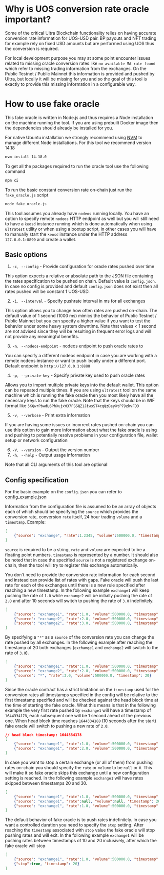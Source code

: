# Why is UOS conversion rate oracle important?

Some of the critical Ultra Blockchain functionality relies on having accurate conversion rate information for UOS-USD pair. BP payouts and NFT trading for example rely on fixed USD amounts but are performed using UOS thus the conversion is required.

For local development purpose you may at some point encounter issues related to missing oracle conversion rates like `no available MA rate found` which refer to missing trading information from the exchanges. On the Public Testnet / Public Mainnet this information is provided and pushed by Ultra, but locally it will be missing for you and so the goal of this tool is exactly to provide this missing information in a configurable way.

# How to use fake oracle

This fake oracle is written in Node.js and thus requires a Node installation on the machine running the tool. If you are using prebuilt Docker image then the dependencies should already be installed for you.

For native Ubuntu installation we strongly recommend using [NVM](https://github.com/nvm-sh/nvm) to manage different Node installations. For this tool we recommend version 14.18

```sh
nvm install 14.18.0
```

To get all the packages required to run the oracle tool use the following command

```sh
npm ci
```

To run the basic constant conversion rate on-chain just run the `fake_oracle.js` script

```sh
node fake_oracle.js
```

This tool assumes you already have `nodeos` running locally. You have an option to specify remote `nodeos` HTTP endpoint as well but you will still need to have a `keosd` instance running which is done automatically when using `ultratest` utility or when using a bootup script, in other cases you will have to manually start the `keosd` instance under the HTTP address `127.0.0.1:8899` and create a wallet.

## Basic options

1. `-c, --config` - Provide configuration for oracle rates pushed over time

This option expects a relative or absolute path to the JSON file containing the rates specification to be pushed on chain. Default value is `config.json`. In case no config is provided and default `config.json` does not exist then all rates pushed will be constant 1 UOS-USD.

2. `-i, --interval` - Specify pushrate interval in ms for all exchanges

This option allows you to change how often rates are pushed on-chain. The default value of 1 second (1000 ms) mimics the behavior of Public Testnet / Public Mainnet but you can specify a higher value if you want to test the behavior under some heavy system downtime. Note that values < 1 second are not advised since they will be resulting in frequent error logs and will not provide any meaningful benefits.

3. `-n, --nodeos-endpoint` - nodeos endpoint to push oracle rates to

You can specify a different nodeos endpoint in case you are working with a remote nodeos instance or want to push locally under a different port. Default endpoint is `http://127.0.0.1:8888`

4. `-p, --private-key` - Specify private key used to push oracle rates

Allows you to import multiple private keys into the default wallet. This option can be repeated multiple times. If you are using `ultratest` tool on the same machine which is running the fake oracle then you most likely have all the necessary keys to run the fake oracle. Note that the keys should be in WIF format like `5KQwrPbwdL6PhXujxW37FSSQZ1JiwsST4cqQzDeyXtP79zkvFD3`

5. `-v, --verbose` - Print extra information

If you are having some issues or incorrect rates pushed on-chain you can use this option to gain more information about what the fake oracle is using and pushing to potentially resolve problems in your configuration file, wallet setup or network configuration

6. `-V, --version` - Output the version number
7. `-h, --help` - Output usage information

Note that all CLI arguments of this tool are optional

## Config specification

For the basic example on the `config.json` you can refer to [config_example.json](config_example.json)

Information from the configuration file is assumed to be an array of objects each of which should be specifying the `source` which provides the conversion rate, conversion `rate` itself, 24 hour trading `volume` and a `timestamp`. Example:

```json
[
	{"source": "exchange", "rate":1.2345, "volume":500000.0, "timestamp": 1644334178}
]
```

`source` is required to be a string, `rate` and `volume` are expected to be a floating point numbers. `timestamp` is represented by a number. It should also be noted that in case the specified `source` is not a registered exchange on-chain, then the tool will try to register this exchange automatically.

You don't need to provide the conversion rate information for each second and instead can provide list of rates with gaps. Fake oracle will push the last rate for each of the exchanges until there is a new rule specified after reaching a new timestamp. In the following example `exchange1` will keep pushing the rate of `1.0` while `exchange2` will be initially pushing the rate of `2.0` and after 10 seconds will switch to pushing the rate of `3.0` indefinitely.

```json
[
	{"source": "exchange1", "rate":1.0, "volume":500000.0, "timestamp": 10},
	{"source": "exchange2", "rate":2.0, "volume":500000.0, "timestamp": 10},
	{"source": "exchange2", "rate":3.0, "volume":500000.0, "timestamp": 20}
]
```

By specifying a `"*"` as a `source` of the conversion rate you can change the rate pushed by all exchanges. In the following example after reaching the timestamp of 20 both exchanges (`exchange1` and `exchange2` will switch to the rate of `3.0`).

```json
[
	{"source": "exchange1", "rate":1.0, "volume":500000.0, "timestamp": 10},
	{"source": "exchange2", "rate":2.0, "volume":500000.0, "timestamp": 10},
	{"source": "*", "rate":3.0, "volume":500000.0, "timestamp": 20}
]
```

Since the oracle contract has a strict limitation on the `timestamp` used for the conversion rates all timestamps specified in the config will be relative to the first timestamp specified and will be checked against the head block time at the time of starting the fake oracle. What this means is that in the following example the very first rate pushed by `exchange1` will have a timestamp of `1644334178`, each subsequent one will be 1 second ahead of the previous one. When head block time reaches `1644334188` (10 seconds after the start) fake oracle will switch to pushing a new rate of `2.0`.

```json
// head block timestamp: 1644334178
[
	{"source": "exchange1", "rate":1.0, "volume":500000.0, "timestamp": 10}
	{"source": "exchange1", "rate":2.0, "volume":500000.0, "timestamp": 20}
]
```

In case you want to stop a certain exchange (or all of them) from pushing rates on-chain you should specify the `rate` or `volume` to be `null` or `0`. This will make it so fake oracle skips this exchange until a new configuration setting is reached. In the following example `exchange1` will have rates skipped between timestamps 20 and 30.

```json
[
	{"source": "exchange1", "rate":1.0, "volume":500000.0, "timestamp": 10}
	{"source": "exchange1", "rate":null, "volume":null, "timestamp": 20}
	{"source": "exchange1", "rate":1.0, "volume":500000.0, "timestamp": 30}
]
```

The default behavior of fake oracle is to push rates indefinitely. In case you want a controlled duration you need to specify the `stop` setting. After reaching the `timestamp` associated with `stop` value the fake oracle will stop pushing rates and will exit. In the following example `exchange1` will be pushing rates between timestamps of 10 and 20 inclusively, after which the fake oracle will stop

```json
[
	{"source": "exchange1", "rate":1.0, "volume":500000.0, "timestamp": 10}
	{"stop":true, "timestamp": 20}
]
```